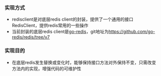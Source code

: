 ### 实现方式
 - redisclient是对底层redis client的封装，提供了一个通用的接口RedisClient，提供redis常用的一些操作
 - 当前封装的底层redis client是[go-redis](https://github.com/go-redis/redis/tree/v7)，git地址为<https://github.com/go-redis/redis/tree/v7>

### 实现目的
- 在底层redis发生替换或变化时，能够保持接口方法对外保持不变，只需改变方法内的实现，增强代码的可维护性


